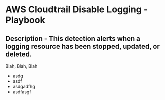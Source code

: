 # AWS Cloudtrail Disable Logging - Playbook
## Description - This detection alerts when a logging resource has been stopped, updated, or deleted.
Blah, Blah, Blah

* asdg
* asdf
* asdgadfhg
* asdfasgf

